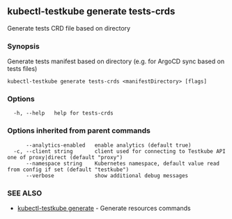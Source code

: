 ## kubectl-testkube generate tests-crds

Generate tests CRD file based on directory

### Synopsis

Generate tests manifest based on directory (e.g. for ArgoCD sync based on tests files)

```
kubectl-testkube generate tests-crds <manifestDirectory> [flags]
```

### Options

```
  -h, --help   help for tests-crds
```

### Options inherited from parent commands

```
      --analytics-enabled   enable analytics (default true)
  -c, --client string       client used for connecting to Testkube API one of proxy|direct (default "proxy")
      --namespace string    Kubernetes namespace, default value read from config if set (default "testkube")
      --verbose             show additional debug messages
```

### SEE ALSO

* [kubectl-testkube generate](kubectl-testkube_generate.md)	 - Generate resources commands

